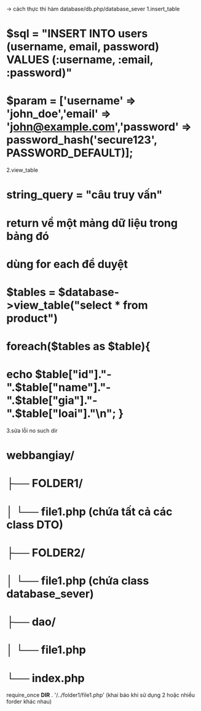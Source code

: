 
-> cách thực thi hàm
database/db.php/database_sever
1.insert_table
# $sql = "INSERT INTO users (username, email, password) VALUES (:username, :email, :password)"
# $param = ['username' => 'john_doe','email' => 'john@example.com','password' => password_hash('secure123', PASSWORD_DEFAULT)];
2.view_table
# string_query = "câu truy vấn"
# return về một mảng dữ liệu trong bảng đó
# dùng for each để duyệt
# $tables = $database->view_table("select * from product")
#    foreach($tables as $table){
#        echo $table["id"]."-".$table["name"]."-".$table["gia"]."-".$table["loai"]."\n";   }
3.sửa lỗi no such dir
# webbangiay/
# ├── FOLDER1/
# │   └── file1.php (chứa tất cả các class DTO)
# ├── FOLDER2/
# │   └── file1.php (chứa class database_sever)
# ├── dao/
# │   └── file1.php
# └── index.php
require_once __DIR__ . '/../folder1/file1.php'
(khai báo khi sử dụng 2 hoặc nhiều forder khác nhau)
